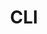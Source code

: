 ---
title: CLI
excerpt: ''
deprecated: false
hidden: false
link:
  new_tab: true
  url: https://github.com/Facets-cloud/module-development-cli
metadata:
  title: ''
  description: ''
  robots: index
next:
  description: ''
---